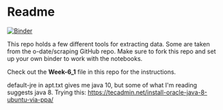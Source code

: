 # Readme

[![Binder](https://mybinder.org/badge_logo.svg)](https://mybinder.org/v2/gh/ceperr1/ANTH-641_Week-6_Exercise-1/master)

This repo holds a few different tools for extracting data. Some are taken from the o-date/scraping GitHub repo. Make sure to fork this repo and set up your own binder to work with the notebooks. 

Check out the __Week-6_1__ file in this repo for the instructions. 

default-jre in apt.txt gives me java 10, but some of what I'm reading suggests java 8. Trying this: https://tecadmin.net/install-oracle-java-8-ubuntu-via-ppa/
